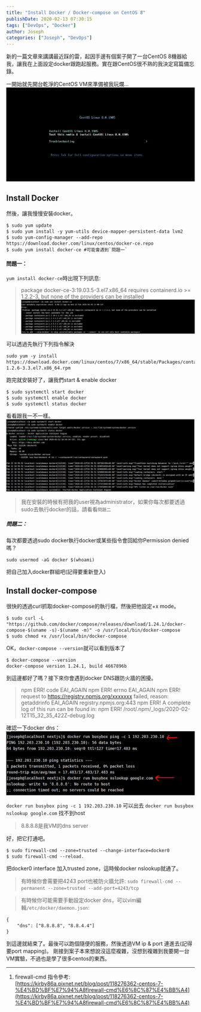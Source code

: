 ```yaml
---
title: "Install Docker / Docker-compose on CentOS 8"
publishDate: 2020-02-13 07:30:15
tags: ["DevOps", "Docker"]
author: Joseph
categories: ["Joseph", "DevOps"]
---
```

新的一篇文章來講講最近踩的雷，起因手邊有個案子開了一台CentOS 8機器給我，讓我在上面設定docker跟跑起服務。實在跟CentOS很不熟的我決定寫篇備忘錄。

一開始就先開台乾淨的CentOS VM來準備被我玩爛...
![install centos](install-centos.jpg)

## Install Docker
然後，讓我慢慢安裝docker。
<!-- more -->

```
$ sudo yum update
$ sudo yum install -y yum-utils device-mapper-persistent-data lvm2
$ sudo yum-config-manager --add-repo https://download.docker.com/linux/centos/docker-ce.repo
$ sudo yum install docker-ce #可能會遇到`問題一`
```

#### 問題一：

`yum install docker-ce`時出現下列訊息:
>  package docker-ce-3:19.03.5-3.el7.x86_64 requires containerd.io >= 1.2.2-3, but none of the providers can be installed
![docker requires](docker-requires.jpg)

可以透過先執行下列指令解決
```
sudo yum -y install https://download.docker.com/linux/centos/7/x86_64/stable/Packages/containerd.io-1.2.6-3.3.el7.x86_64.rpm
```


跑完就安裝好了，讓我們start & enable docker
```
$ sudo systemctl start docker
$ sudo systemctl enable docker
$ sudo systemctl status docker
```
看看跟我一不一樣。
![docker status](docker-status.jpg)

> 我在安裝的時候有把我的user視為administrator，如果你每次都要透過sudo去執行docker的話，請看看`問題二`

##### 問題二：
每次都要透過sudo docker執行docker或某些指令會回給你Permission denied嗎？
```
sudo usermod -aG docker $(whoami)
```
把自己加入docker群組吧(記得要重新登入)

## Install docker-compose
很快的透過curl抓取docker-compose的執行檔，然後把他設定+x mode。
```
$ sudo curl -L "https://github.com/docker/compose/releases/download/1.24.1/docker-compose-$(uname -s)-$(uname -m)" -o /usr/local/bin/docker-compose
$ sudo chmod +x /usr/local/bin/docker-compose
```

OK，`docker-compose --version`就可以看到版本了
```
$ docker-compose --version
docker-compose version 1.24.1, build 4667896b
```

到這邊都好了嗎？接下來你會遇到docker DNS跟防火牆的困擾。
> npm ERR! code EAI_AGAIN
> npm ERR! errno EAI_AGAIN
> npm ERR! request to https://registry.npmjs.org/xxxxxxx failed, reason: getaddrinfo EAI_AGAIN registry.npmjs.org:443
> npm ERR! A complete log of this run can be found in:
> npm ERR!     /root/.npm/_logs/2020-02-12T15_32_35_422Z-debug.log

確認一下docker dns：
![docker dns](docker-dns.jpg)

`docker run busybox ping -c 1 192.203.230.10` 可以出去
`docker run busybox nslookup google.com` 找不到host
> 8.8.8.8是我VM的dns server

好，把它打通吧。
```
$ sudo firewall-cmd --zone=trusted --change-interface=docker0
$ sudo firewall-cmd --reload.
```
把docker0 interface 加入trusted zone，這時候docker nslookup就通了。

> 有時候你會需要把4243 port也被防火牆允許:
> `sudo firewall-cmd --permanent --zone=trusted --add-port=4243/tcp`

> 有時候你可能需要手動設定docker dns，可以vim編輯`/etc/docker/daemon.json`:
```
{
    "dns": ["8.8.8.8", "8.8.4.4"]
}
```

到這邊就結束了。最後可以跑個隨便的服務，然後透過VM ip & port 連進去(記得要port mapping)。
剛接到案子本來想說沒這麼複雜，沒想到複雜到我要開一台VM實驗，不過也是學了很多centos的東西。

---
1. firewall-cmd 指令參考: [https://kirby86a.pixnet.net/blog/post/118276362-centos-7-%E4%BD%BF%E7%94%A8firewall-cmd%E6%8C%87%E4%BB%A4](https://kirby86a.pixnet.net/blog/post/118276362-centos-7-%E4%BD%BF%E7%94%A8firewall-cmd%E6%8C%87%E4%BB%A4)

